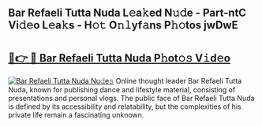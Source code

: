 ## Bar Refaeli Tutta Nuda L𝚎a𝚔ed N𝚞𝚍e - Part-ntC Vi𝚍𝚎o L𝚎a𝚔s - H𝚘𝚝 O𝚗𝚕yf𝚊ns P𝚑𝚘tos jwDwE

# <h2><a href="http://kfe1g4.oniu.top/?m=Bar+Refaeli+Tutta+Nuda">🔗👉 🔴 Bar Refaeli Tutta Nuda P𝚑ot𝚘𝚜 V𝚒d𝚎o</a></h2>

[![Bar Refaeli Tutta Nuda Nu𝚍e𝚜](https://i.imgur.com/0qMVB7G.gif)](http://kfe1g4.oniu.top/?m=Bar+Refaeli+Tutta+Nuda)
Online thought leader Bar Refaeli Tutta Nuda, known for publishing dance and lifestyle material, consisting of presentations and personal vlogs. The public face of Bar Refaeli Tutta Nuda is defined by its accessibility and relatability, but the complexities of his private life remain a fascinating unknown.  
